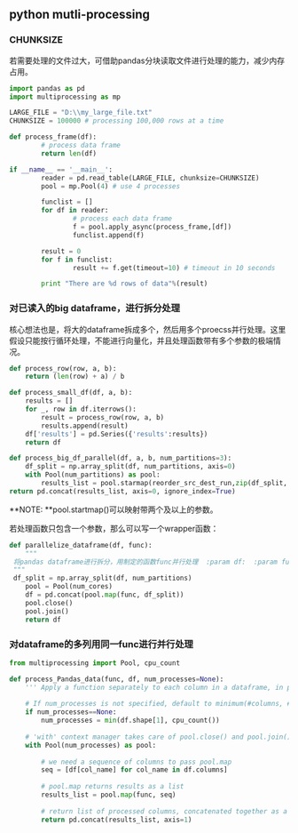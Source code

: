 ## python mutli-processing

### CHUNKSIZE
若需要处理的文件过大，可借助pandas分块读取文件进行处理的能力，减少内存占用。
```python
import pandas as pd
import multiprocessing as mp

LARGE_FILE = "D:\\my_large_file.txt"
CHUNKSIZE = 100000 # processing 100,000 rows at a time

def process_frame(df):
        # process data frame
        return len(df)

if __name__ == '__main__':
        reader = pd.read_table(LARGE_FILE, chunksize=CHUNKSIZE)
        pool = mp.Pool(4) # use 4 processes

        funclist = []
        for df in reader:
                # process each data frame
                f = pool.apply_async(process_frame,[df])
                funclist.append(f)

        result = 0
        for f in funclist:
                result += f.get(timeout=10) # timeout in 10 seconds

        print "There are %d rows of data"%(result)
```

### 对已读入的big dataframe，进行拆分处理
核心想法也是，将大的dataframe拆成多个，然后用多个proecss并行处理。这里假设只能按行循环处理，不能进行向量化，并且处理函数带有多个参数的极端情况。
```python
def process_row(row, a, b):
	return (len(row) + a) / b

def process_small_df(df, a, b):
	results = []
	for _, row in df.iterrows():
		result = process_row(row, a, b)
		results.append(result)
	df['results'] = pd.Series({'results':results})
	return df

def process_big_df_parallel(df, a, b, num_partitions=3):
	df_split = np.array_split(df, num_partitions, axis=0)  
	with Pool(num_partitions) as pool:  
	    results_list = pool.starmap(reorder_src_dest_run,zip(df_split, repeat(overlap), repeat(server_set)))  
return pd.concat(results_list, axis=0, ignore_index=True)
```
**NOTE:  **pool.startmap()可以映射带两个及以上的参数。

若处理函数只包含一个参数，那么可以写一个wrapper函数：

```python
def parallelize_dataframe(df, func):  
    """  
 将pandas dataframe进行拆分，用制定的函数func并行处理  :param df:  :param func:  :return:  
 """  
 df_split = np.array_split(df, num_partitions)  
    pool = Pool(num_cores)  
    df = pd.concat(pool.map(func, df_split))  
    pool.close()  
    pool.join()  
    return df
```

### 对dataframe的多列用同一func进行并行处理
```python
from multiprocessing import Pool, cpu_count

def process_Pandas_data(func, df, num_processes=None):
    ''' Apply a function separately to each column in a dataframe, in parallel.'''
    
    # If num_processes is not specified, default to minimum(#columns, #machine-cores)
    if num_processes==None:
        num_processes = min(df.shape[1], cpu_count())
    
    # 'with' context manager takes care of pool.close() and pool.join() for us
    with Pool(num_processes) as pool:
        
        # we need a sequence of columns to pass pool.map
        seq = [df[col_name] for col_name in df.columns]
        
        # pool.map returns results as a list
        results_list = pool.map(func, seq)
        
        # return list of processed columns, concatenated together as a new dataframe
        return pd.concat(results_list, axis=1)
```



<!--stackedit_data:
eyJoaXN0b3J5IjpbLTU3MTYzMjIzNywtMTkzNzAwNjMxNF19
-->